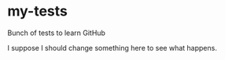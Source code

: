 # my-tests
Bunch of tests to learn GitHub

I suppose I should change something here to see what happens.
